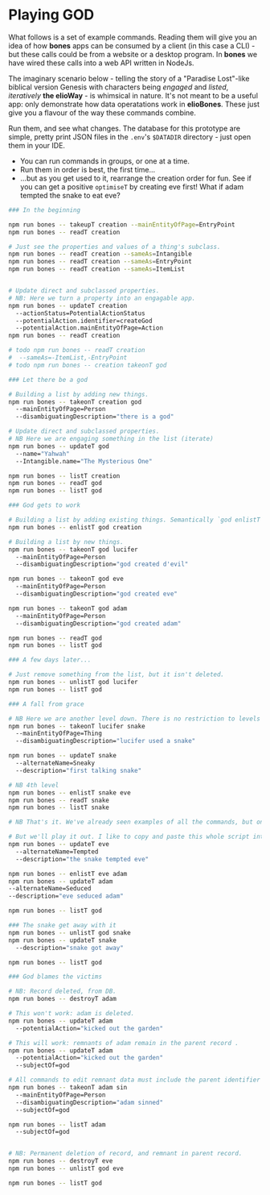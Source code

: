 # Playing GOD

What follows is a set of example commands. Reading them will give you an idea of how **bones** apps can be consumed by a client (in this case a CLI) - but these calls could be from a website or a desktop program. In **bones** we have wired these calls into a web API written in NodeJs.

The imaginary scenario below - telling the story of a "Paradise Lost"-like biblical version Genesis with characters being _engaged_ and _listed_, _iteratively_ **the elioWay** - is whimsical in nature. It's not meant to be a useful app: only demonstrate how data operatations work in **elioBones**. These just give you a flavour of the way these commands combine.

Run them, and see what changes. The database for this prototype are simple, pretty print JSON files in the `.env`'s `$DATADIR` directory - just open them in your IDE.

- You can run commands in groups, or one at a time.
- Run them in order is best, the first time...
- ...but as you get used to it, rearrange the creation order for fun. See if you can get a positive `optimiseT` by creating eve first! What if adam tempted the snake to eat eve?

```bash
### In the beginning

npm run bones -- takeupT creation --mainEntityOfPage=EntryPoint
npm run bones -- readT creation

# Just see the properties and values of a thing's subclass.
npm run bones -- readT creation --sameAs=Intangible
npm run bones -- readT creation --sameAs=EntryPoint
npm run bones -- readT creation --sameAs=ItemList


# Update direct and subclassed properties.
# NB: Here we turn a property into an engagable app.
npm run bones -- updateT creation
  --actionStatus=PotentialActionStatus
  --potentialAction.identifier=createGod
  --potentialAction.mainEntityOfPage=Action
npm run bones -- readT creation

# todo npm run bones -- readT creation
#  --sameAs=-ItemList,-EntryPoint
# todo npm run bones -- creation takeonT god

### Let there be a god

# Building a list by adding new things.
npm run bones -- takeonT creation god
  --mainEntityOfPage=Person
  --disambiguatingDescription="there is a god"

# Update direct and subclassed properties.
# NB Here we are engaging something in the list (iterate)
npm run bones -- updateT god
  --name="Yahwah"
  --Intangible.name="The Mysterious One"

npm run bones -- listT creation
npm run bones -- readT god
npm run bones -- listT god

### God gets to work

# Building a list by adding existing things. Semantically `god enlistT creation`.
npm run bones -- enlistT god creation

# Building a list by new things.
npm run bones -- takeonT god lucifer
  --mainEntityOfPage=Person
  --disambiguatingDescription="god created d'evil"

npm run bones -- takeonT god eve
  --mainEntityOfPage=Person
  --disambiguatingDescription="god created eve"

npm run bones -- takeonT god adam
  --mainEntityOfPage=Person
  --disambiguatingDescription="god created adam"

npm run bones -- readT god
npm run bones -- listT god

### A few days later...

# Just remove something from the list, but it isn't deleted.
npm run bones -- unlistT god lucifer
npm run bones -- listT god

### A fall from grace

# NB Here we are another level down. There is no restriction to levels because apps are driven by units of data.
npm run bones -- takeonT lucifer snake
  --mainEntityOfPage=Thing
  --disambiguatingDescription="lucifer used a snake"

npm run bones -- updateT snake
  --alternateName=Sneaky
  --description="first talking snake"

# NB 4th level
npm run bones -- enlistT snake eve
npm run bones -- readT snake
npm run bones -- listT snake

# NB That's it. We've already seen examples of all the commands, but one.

# But we'll play it out. I like to copy and paste this whole script into the terminal as a test.
npm run bones -- updateT eve
  --alternateName=Tempted
  --description="the snake tempted eve"

npm run bones -- enlistT eve adam
npm run bones -- updateT adam
--alternateName=Seduced
--description="eve seduced adam"

npm run bones -- listT god

### The snake get away with it
npm run bones -- unlistT god snake
npm run bones -- updateT snake
  --description="snake got away"

npm run bones -- listT god

### God blames the victims

# NB: Record deleted, from DB.
npm run bones -- destroyT adam

# This won't work: adam is deleted.
npm run bones -- updateT adam
  --potentialAction="kicked out the garden"

# This will work: remnants of adam remain in the parent record .
npm run bones -- updateT adam
  --potentialAction="kicked out the garden"
  --subjectOf=god

# All commands to edit remnant data must include the parent identifier "subjectOf".
npm run bones -- takeonT adam sin
  --mainEntityOfPage=Person
  --disambiguatingDescription="adam sinned"
  --subjectOf=god

npm run bones -- listT adam
  --subjectOf=god


# NB: Permanent deletion of record, and remnant in parent record.
npm run bones -- destroyT eve
npm run bones -- unlistT god eve

npm run bones -- listT god
```
